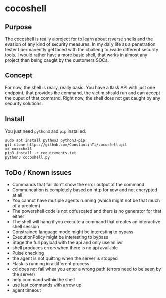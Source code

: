 # cocoshell

## Purpose
The cocoshell is really a project for to learn about reverse shells and the evasion of any kind of security measures. In my daily life as a penetration tester I permanently get faced with the challeng to evade different security tools. I would rather have a more basic shell, that works in almost any project than being caught by the customers SOCs.

## Concept
For now, the shell is really, really basic. You have a flask API with just one endpoint, that provides the command, the victim should run and can accept the ouput of that command. Right now, the shell does not get caught by any security solutions.

## Install
You just need `python3` and `pip` installed.
```shell
sudo apt install python3 python3-pip
git clone https://github.com/ConstantinTi/cocoshell.git
cd cocoshell
pip3 install -r requirements.txt
python3 cocoshell.py
```

## ToDo / Known issues
* Commands that fail don't show the error output of the command
* Communcation is completely based on http for now and not encrypted at all
* You cannot have multiple agents running (which might not be that much of a problem)
* The powershell code is not obfuscated and there is no generator for that either
* The shell will hang if you execute a command that creates an interactive shell session
* Constrained language mode might be interesting to bypass
* ExecutionPolicy might be interesting to bypass
* Stage the full payload with the api and only use an iwr
* shell produces errors when there is no api available
* Pulse checking
* the agent is not quitting when the server is stopped
* Flask is running in a different process
* cd does not fail when you enter a wrong path (errors need to be seen by the server)
* help command within the shell
* use last commands with arrow up
* agent timeout